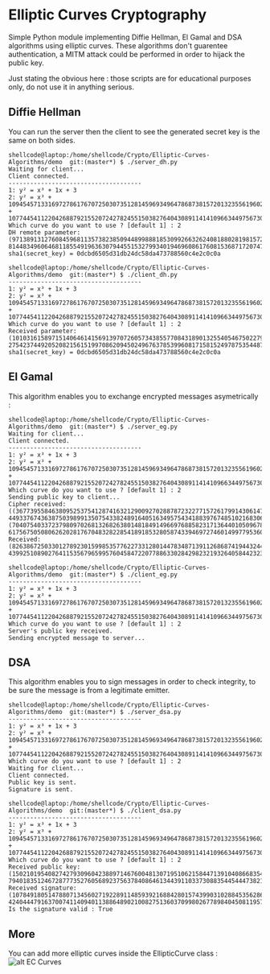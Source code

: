 # Elliptic Curves Cryptography
Simple Python module implementing Diffie Hellman, El Gamal and DSA algorithms using elliptic curves.
These algorithms don't guarentee authentication, a MITM attack could be performed in order to hijack the public key.

Just stating the obvious here : those scripts are for educational purposes only, do not use it in anything serious.

## Diffie Hellman

You can run the server then the client to see the generated secret key is the same on both sides.

```
shellcode@laptop:/home/shellcode/Crypto/Elliptic-Curves-Algorithms/demo  git:(master*) $ ./server_dh.py 
Waiting for client...
Client connected.
-------------------------------------
1: y² = x³ + 1x + 3
2: y² = x³ + 109454571331697278617670725030735128145969349647868738157201323556196022393856x + 107744541122042688792155207242782455150382764043089114141096634497567301547839
Which curve do you want to use ? [default 1] : 2
DH remote parameter:  (97138913127608459681135738238509448998881853099266326240818802819815727419427, 81448349606468118554919636307944551532799340194696086176081536871720747880178)
sha1(secret_key) = 0dcbd6505d31db24dc58da473788560c4e2c0c0a
```

```
shellcode@laptop:/home/shellcode/Crypto/Elliptic-Curves-Algorithms/demo  git:(master*) $ ./client_dh.py 
-------------------------------------
1: y² = x³ + 1x + 3
2: y² = x³ + 109454571331697278617670725030735128145969349647868738157201323556196022393856x + 107744541122042688792155207242782455150382764043089114141096634497567301547839
Which curve do you want to use ? [default 1] : 2
Received parameter:  (101031615897151406461415691397072605734385577084318901325540546750227921865334, 27542374492052082156151997086209450249676378539960817158152497875354487990941)
sha1(secret_key) = 0dcbd6505d31db24dc58da473788560c4e2c0c0a

```


## El Gamal
This algorithm enables you to exchange encrypted messages asymetrically :

```
shellcode@laptop:/home/shellcode/Crypto/Elliptic-Curves-Algorithms/demo  git:(master*) $ ./server_eg.py 
Waiting for client...
Client connected.
-------------------------------------
1: y² = x³ + 1x + 3
2: y² = x³ + 109454571331697278617670725030735128145969349647868738157201323556196022393856x + 107744541122042688792155207242782455150382764043089114141096634497567301547839
Which curve do you want to use ? [default 1] : 2
Sending public key to client...
Cipher received: ((36773955846380952537541287416321290092702887872322771572617991430614752831531, 44933767436387503989913507543382489164051634957543418839767485102168306626167), (70407540337237980970268132682638014818491496697688582317136440105096786225421, 61756750508062620281767048328228541891853280587433946972746014997795360954962))
Received: (82638672503301278923015998535776227331280144783487139112686874194432446389503, 43992510890276411535679659957604584722077886330284298232193264058442323471611)
```

```
shellcode@laptop:/home/shellcode/Crypto/Elliptic-Curves-Algorithms/demo  git:(master*) $ ./client_eg.py 
-------------------------------------
1: y² = x³ + 1x + 3
2: y² = x³ + 109454571331697278617670725030735128145969349647868738157201323556196022393856x + 107744541122042688792155207242782455150382764043089114141096634497567301547839
Which curve do you want to use ? [default 1] : 2
Server's public key received.
Sending encrypted message to server...
```

## DSA
This algorithm enables you to sign messages in order to check integrity, to be sure the message is from a legitimate emitter.

```
shellcode@laptop:/home/shellcode/Crypto/Elliptic-Curves-Algorithms/demo  git:(master*) $ ./server_dsa.py 
-------------------------------------
1: y² = x³ + 1x + 3
2: y² = x³ + 109454571331697278617670725030735128145969349647868738157201323556196022393856x + 107744541122042688792155207242782455150382764043089114141096634497567301547839
Which curve do you want to use ? [default 1] : 2
Waiting for client...
Client connected.
Public key is sent.
Signature is sent.
```

```
shellcode@laptop:/home/shellcode/Crypto/Elliptic-Curves-Algorithms/demo  git:(master*) $ ./client_dsa.py 
-------------------------------------
1: y² = x³ + 1x + 3
2: y² = x³ + 109454571331697278617670725030735128145969349647868738157201323556196022393856x + 107744541122042688792155207242782455150382764043089114141096634497567301547839
Which curve do you want to use ? [default 1] : 2
Received public key:  (15021019540827427930960423889714676004813071951062158447139104086683546669408, 79401835124672877735276056892375637840864613443911033730883544544473821748130)
Received signature: (10784918051478807134560271922891148593921688428015743990310288453562865141549, 4240444791637007411409401138864890210082751360370998026778984045081195792678)
Is the signature valid : True

```

## More

You can add more elliptic curves inside the EllipticCurve class :
![alt EC Curves](https://github.com/ShellCode33/Elliptic-Curves-Algorithms/raw/master/doc/ec_curves.png)
